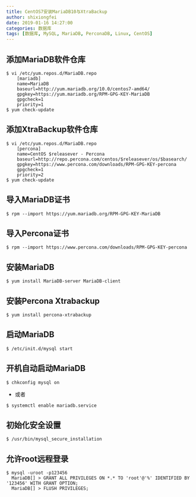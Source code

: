 ```yaml
---
title: CentOS7安装MariaDB10与XtraBackup
author: shixiongfei
date: 2019-01-16 14:27:00
categories: 数据库
tags: [数据库, MySQL, MariaDB, PerconaDB, Linux, CentOS]
---
```


## 添加MariaDB软件仓库

```shell
$ vi /etc/yum.repos.d/MariaDB.repo
    [mariadb]
    name=MariaDB
    baseurl=http://yum.mariadb.org/10.0/centos7-amd64/
    gpgkey=https://yum.mariadb.org/RPM-GPG-KEY-MariaDB
    gpgcheck=1
    priority=1
$ yum check-update
```

## 添加XtraBackup软件仓库

```shell
$ vi /etc/yum.repos.d/MariaDB.repo
    [percona]
    name=CentOS $releasever - Percona
    baseurl=http://repo.percona.com/centos/$releasever/os/$basearch/
    gpgkey=https://www.percona.com/downloads/RPM-GPG-KEY-percona
    gpgcheck=1
    priority=2
$ yum check-update
```

## 导入MariaDB证书

```shell
$ rpm --import https://yum.mariadb.org/RPM-GPG-KEY-MariaDB
```

## 导入Percona证书

```shell
$ rpm --import https://www.percona.com/downloads/RPM-GPG-KEY-percona
```

## 安装MariaDB

```shell
$ yum install MariaDB-server MariaDB-client
```

## 安装Percona Xtrabackup

```shell
$ yum install percona-xtrabackup
```

## 启动MariaDB

```shell
$ /etc/init.d/mysql start
```

## 开机自动启动MariaDB

```shell
$ chkconfig mysql on
```

- 或者

```shell
$ systemctl enable mariadb.service
```

## 初始化安全设置

```shell
$ /usr/bin/mysql_secure_installation
```

## 允许root远程登录

```shell
$ mysql -uroot -p123456
  MariaDB[] > GRANT ALL PRIVILEGES ON *.* TO 'root'@'%' IDENTIFIED BY '123456' WITH GRANT OPTION;
  MariaDB[] > FLUSH PRIVILEGES;
```
